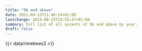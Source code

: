 ```yaml
---
title: "9b and above"
date: 2021-04-13T11:46:24+01:00
lastchange: 2024-08-23T19:55:47+01:00
summary: Full list of all ascents of 9b and above by year.
draft: false
---
```


{{< data/ninebees2 >}}